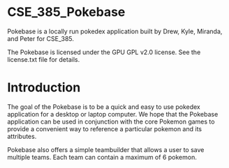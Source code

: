 CSE_385_Pokebase
================

Pokebase is a locally run pokedex application built by Drew, Kyle, Miranda, and Peter for CSE_385.

The Pokebase is licensed under the GPU GPL v2.0 license. See the license.txt file for details.

Introduction
================

The goal of the Pokebase is to be a quick and easy to use pokedex application for a desktop or laptop computer. We hope
that the Pokebase application can be used in conjunction with the core Pokemon games to provide a convenient way to reference
a particular pokemon and its attributes.

Pokebase also offers a simple teambuilder that allows a user to save multiple teams. Each team can contain a maximum of 6 pokemon.
